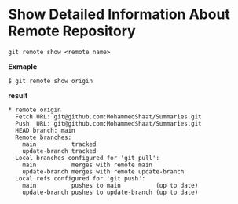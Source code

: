 # Show Detailed Information About Remote Repository

`git remote show <remote name>`

**Exmaple**
```git
$ git remote show origin 
```

**result**
```git
* remote origin
  Fetch URL: git@github.com:MohammedShaat/Summaries.git
  Push  URL: git@github.com:MohammedShaat/Summaries.git
  HEAD branch: main
  Remote branches:
    main          tracked
    update-branch tracked
  Local branches configured for 'git pull':
    main          merges with remote main
    update-branch merges with remote update-branch
  Local refs configured for 'git push':
    main          pushes to main          (up to date)
    update-branch pushes to update-branch (up to date)

```